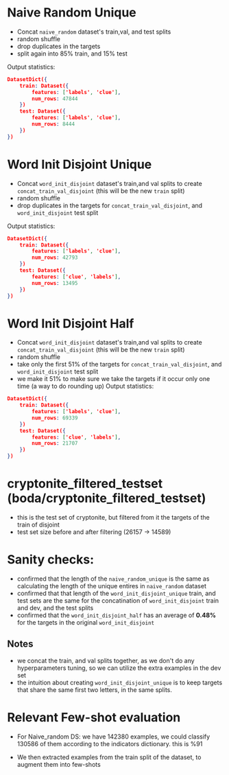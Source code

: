 # Naive Random Unique
* Concat `naive_random` dataset's train,val, and test splits
* random shuffle
* drop duplicates in the targets
* split again into 85% train, and 15% test

Output statistics:
```json
DatasetDict({
    train: Dataset({
        features: ['labels', 'clue'],
        num_rows: 47844
    })
    test: Dataset({
        features: ['labels', 'clue'],
        num_rows: 8444
    })
})
```

# Word Init Disjoint Unique
* Concat `word_init_disjoint` dataset's train,and val splits to create `concat_train_val_disjoint` (this will be the new `train` split)
* random shuffle
* drop duplicates in the targets for `concat_train_val_disjoint`, and `word_init_disjoint` test split

Output statistics:
```json
DatasetDict({
    train: Dataset({
        features: ['labels', 'clue'],
        num_rows: 42793
    })
    test: Dataset({
        features: ['clue', 'labels'],
        num_rows: 13495
    })
})
```

# Word Init Disjoint Half 
* Concat `word_init_disjoint` dataset's train,and val splits to create `concat_train_val_disjoint` (this will be the new `train` split)
* random shuffle
* take only the first 51% of the targets for `concat_train_val_disjoint`, and `word_init_disjoint` test split
* we make it 51% to make sure we take the targets if it occur only one time (a way to do rounding up)
Output statistics:
```json
DatasetDict({
    train: Dataset({
        features: ['labels', 'clue'],
        num_rows: 69339
    })
    test: Dataset({
        features: ['clue', 'labels'],
        num_rows: 21707
    })
})
```
# cryptonite_filtered_testset  (boda/cryptonite_filtered_testset)
* this is the test set of cryptonite, but filtered from it the targets of the train of disjoint
* test set size before and after filtering (26157 ->  14589)



# Sanity checks:
* confirmed that the length of the `naive_random_unique` is the same as calculating the length of the unique entires in `naive_random` dataset
* confirmed that that length of the `word_init_disjoint_unique` train, and test sets are the same for  the concatination of `word_init_disjoint` train and dev, and the test splits
* confirmed that the `word_init_disjoint_half` has an average of **0.48%** for the targets in the original `word_init_disjoint`  

## Notes
* we concat the train, and val splits together, as we don't do any hyperparameters tuning, so we can utilize the extra examples in the dev set
* the intuition about creating `word_init_disjoint_unique` is to keep targets that share the same first two letters, in the same splits.


# Relevant Few-shot evaluation


* For Naive_random DS: we have 142380 examples, we could classify 130586 of them according to the indicators dictionary. this is %91

* We then extracted examples from the train split of the dataset, to augment them into few-shots


